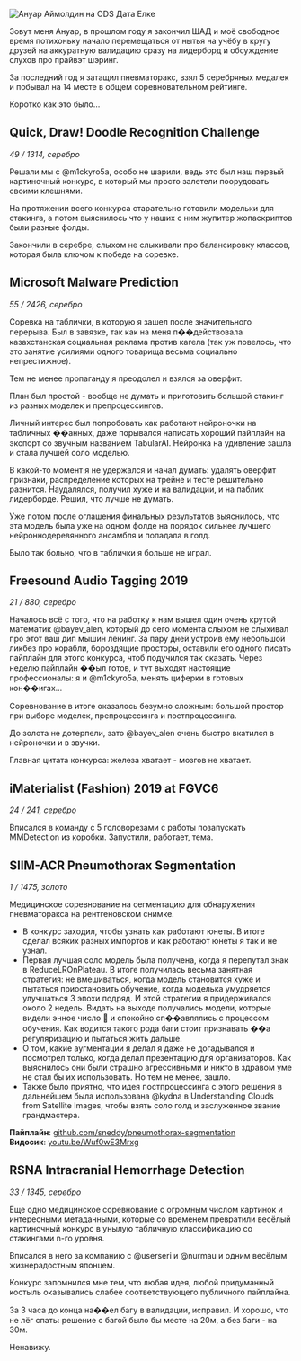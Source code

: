 ![Ануар Аймолдин на ODS Дата Елке](https://swfxusemimczhhhfzjhc.supabase.co/storage/v1/object/public/articles//anuar_ods.jpg)

Зовут меня Ануар, в прошлом году я закончил ШАД и моё свободное время потихоньку начало перемещаться от нытья на учёбу в кругу друзей на аккуратную валидацию сразу на лидерборд и обсуждение слухов про прайвэт шэринг.

За последний год я затащил пневматоракс, взял 5 серебряных медалек и побывал на 14 месте в общем соревновательном рейтинге.

Коротко как это было...

## Quick, Draw! Doodle Recognition Challenge
*49 / 1314, серебро*

Решали мы с @m1ckyro5a, особо не шарили, ведь это был наш первый картиночный конкурс, в который мы просто залетели поорудовать своими клешнями.

На протяжении всего конкурса старательно готовили модельки для стакинга, а потом выяснилось что у наших с ним жупитер жопаскриптов были разные фолды.

Закончили в серебре, слыхом не слыхивали про балансировку классов, которая была ключом к победе на соревке.

## Microsoft Malware Prediction
*55 / 2426, серебро*

Соревка на таблички, в которую я зашел после значительного перерыва. Был в завязке, так как на меня п��действовала казахстанская социальная реклама против кагела (так уж повелось, что это занятие усилиями одного товарища весьма социально непрестижное).

Тем не менее пропаганду я преодолел и взялся за оверфит.

План был простой - вообще не думать и приготовить большой стакинг из разных моделек и препроцессингов.

Личный интерес был попробовать как работают нейроночки на табличных ��анных, даже порывался написать хороший пайплайн на экспорт со звучным названием TabularAI. Нейронка на удивление зашла и стала лучшей соло моделью.

В какой-то момент я не удержался и начал думать: удалять оверфит признаки, распределение которых на трейне и тесте решительно разнится. Наудалялся, получил хуже и на валидации, и на паблик лидерборде. Решил, что лучше не думать. 

Уже потом после оглашения финальных результатов выяснилось, что эта модель была уже на одном фолде на порядок сильнее лучшего нейроннодеревянного ансамбля и попадала в голд.

Было так больно, что в таблички я больше не играл.

## Freesound Audio Tagging 2019
*21 / 880, серебро*

Началось всё с того, что на работку к нам вышел один очень крутой математик @bayev_alen, который до сего момента слыхом не слыхивал про этот ваш дип мышин лёнинг. За пару дней устроив ему небольшой ликбез про корабли, бороздящие просторы, оставили его одного писать пайплайн для этого конкурса, чтоб подучился так сказать. Через неделю пайплайн ��ыл готов, и тут выходят настоящие профессионалы: я и @m1ckyro5a, менять циферки в готовых кон��игах...

Соревнование в итоге оказалось безумно сложным: большой простор при выборе моделек, препроцессинга и постпроцессинга.

До золота не дотерпели, зато @bayev_alen очень быстро вкатился в нейроночки и в звучки.

Главная цитата конкурса: железа хватает - мозгов не хватает.

## iMaterialist (Fashion) 2019 at FGVC6
*24 / 241, серебро*

Вписался в команду с 5 головорезами с работы позапускать MMDetection из коробки. Запустили, работает, тема.

## SIIM-ACR Pneumothorax Segmentation
*1 / 1475, золото*

Медицинское соревнование на сегментацию для обнаружения пневматоракса на рентгеновском снимке.

- В конкурс заходил, чтобы узнать как работают юнеты. В итоге сделал всяких разных импортов и как работают юнеты я так и не узнал.
- Первая лучшая соло модель была получена, когда я перепутал знак в ReduceLROnPlateau. В итоге получилась весьма занятная стратегия: не вмешиваться, когда модель становится хуже и пытаться приостановить обучение, когда моделька умудряется улучшаться 3 эпохи подряд. И этой стратегии я придерживался около 2 недель. Видать на выходе получались модели, которые видели энное число :shit: и спокойно сп��авлялись с процессом обучения. Как водится такого рода баги стоит признавать ��а регуляризацию и пытаться жить дальше.
- О том, какие аугментации я делал я даже не догадывался и посмотрел только, когда делал презентацию для организаторов. Как выяснилось они были страшно агрессивными и никто в здравом уме не стал бы их использовать. Но тем не менее, зашло.
- Также было приятно, что идея постпроцессинга с этого решения в дальнейшем была использована @kydna в Understanding Clouds from Satellite Images, чтобы взять соло голд и заслуженное звание грандмастера.

**Пайплайн**: [github.com/sneddy/pneumothorax-segmentation](https://github.com/sneddy/pneumothorax-segmentation)  
**Видосик**: [youtu.be/Wuf0wE3Mrxg](https://youtu.be/Wuf0wE3Mrxg)

## RSNA Intracranial Hemorrhage Detection
*33 / 1345, серебро*

Еще одно медицинское соревнование с огромным числом картинок и интересными метаданными, которые со временем превратили весёлый картиночный конкурс в унылую табличную классификацию со стакингами n-го уровня.

Вписался в него за компанию с @userseri и @nurmau и одним весёлым жизнерадостным японцем.

Конкурс запомнился мне тем, что любая идея, любой придуманный костыль оказывались слабее соответствующего публичного пайплайна.

За 3 часа до конца на��ел багу в валидации, исправил. И хорошо, что не лёг спать: решение с багой было бы месте на 20м, а без баги - на 30м.

Ненавижу.

